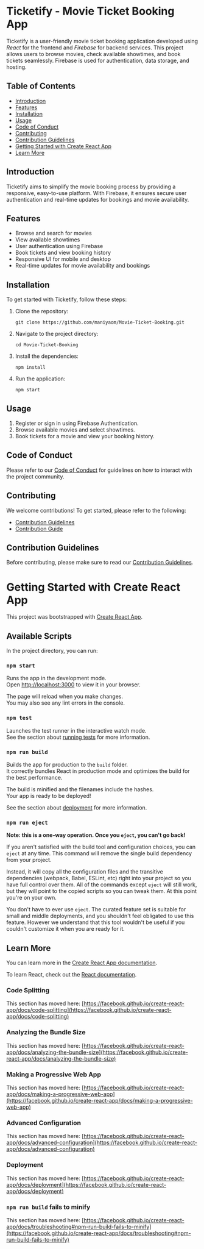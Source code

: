 # Ticketify - Movie Ticket Booking App

Ticketify is a user-friendly movie ticket booking application developed using *React* for the frontend and *Firebase* for backend services. This project allows users to browse movies, check available showtimes, and book tickets seamlessly. Firebase is used for authentication, data storage, and hosting.

## Table of Contents

- [Introduction](#introduction)
- [Features](#features)
- [Installation](#installation)
- [Usage](#usage)
- [Code of Conduct](#code-of-conduct)
- [Contributing](#contributing)
- [Contribution Guidelines](#contribution-guidelines)
- [Getting Started with Create React App](#getting-started-with-create-react-app)
- [Learn More](#learn-more)

## Introduction

Ticketify aims to simplify the movie booking process by providing a responsive, easy-to-use platform. With Firebase, it ensures secure user authentication and real-time updates for bookings and movie availability.

## Features

- Browse and search for movies
- View available showtimes
- User authentication using Firebase
- Book tickets and view booking history
- Responsive UI for mobile and desktop
- Real-time updates for movie availability and bookings

## Installation

To get started with Ticketify, follow these steps:

1. Clone the repository:

    ```
    git clone https://github.com/maniyaom/Movie-Ticket-Booking.git
    ```
    

2. Navigate to the project directory:

    ```
    cd Movie-Ticket-Booking
    ```
    

3. Install the dependencies:

    ```
    npm install
    ```
    
4. Run the application:

    ```
    npm start
    ```
    
## Usage

1. Register or sign in using Firebase Authentication.
2. Browse available movies and select showtimes.
3. Book tickets for a movie and view your booking history.

## Code of Conduct

Please refer to our [Code of Conduct](https://github.com/maniyaom/Movie-Ticket-Booking/blob/master/CODE_OF_CONDUCT.md) for guidelines on how to interact with the project community.

## Contributing

We welcome contributions! To get started, please refer to the following:

- [Contribution Guidelines](https://github.com/maniyaom/Movie-Ticket-Booking/blob/master/CODE_OF_CONDUCT.md)
- [Contribution Guide](https://github.com/maniyaom/Movie-Ticket-Booking/blob/master/CODE_OF_CONDUCT.md)

## Contribution Guidelines

Before contributing, please make sure to read our [Contribution Guidelines](https://github.com/maniyaom/Movie-Ticket-Booking/blob/master/CODE_OF_CONDUCT.md).

# Getting Started with Create React App

This project was bootstrapped with [Create React App](https://github.com/facebook/create-react-app).

## Available Scripts

In the project directory, you can run:

### `npm start`

Runs the app in the development mode.\
Open [http://localhost:3000](http://localhost:3000) to view it in your browser.

The page will reload when you make changes.\
You may also see any lint errors in the console.

### `npm test`

Launches the test runner in the interactive watch mode.\
See the section about [running tests](https://facebook.github.io/create-react-app/docs/running-tests) for more information.

### `npm run build`

Builds the app for production to the `build` folder.\
It correctly bundles React in production mode and optimizes the build for the best performance.

The build is minified and the filenames include the hashes.\
Your app is ready to be deployed!

See the section about [deployment](https://facebook.github.io/create-react-app/docs/deployment) for more information.

### `npm run eject`

**Note: this is a one-way operation. Once you `eject`, you can't go back!**

If you aren't satisfied with the build tool and configuration choices, you can `eject` at any time. This command will remove the single build dependency from your project.

Instead, it will copy all the configuration files and the transitive dependencies (webpack, Babel, ESLint, etc) right into your project so you have full control over them. All of the commands except `eject` will still work, but they will point to the copied scripts so you can tweak them. At this point you're on your own.

You don't have to ever use `eject`. The curated feature set is suitable for small and middle deployments, and you shouldn't feel obligated to use this feature. However we understand that this tool wouldn't be useful if you couldn't customize it when you are ready for it.

## Learn More

You can learn more in the [Create React App documentation](https://facebook.github.io/create-react-app/docs/getting-started).

To learn React, check out the [React documentation](https://reactjs.org/).

### Code Splitting

This section has moved here: [https://facebook.github.io/create-react-app/docs/code-splitting](https://facebook.github.io/create-react-app/docs/code-splitting)

### Analyzing the Bundle Size

This section has moved here: [https://facebook.github.io/create-react-app/docs/analyzing-the-bundle-size](https://facebook.github.io/create-react-app/docs/analyzing-the-bundle-size)

### Making a Progressive Web App

This section has moved here: [https://facebook.github.io/create-react-app/docs/making-a-progressive-web-app](https://facebook.github.io/create-react-app/docs/making-a-progressive-web-app)

### Advanced Configuration

This section has moved here: [https://facebook.github.io/create-react-app/docs/advanced-configuration](https://facebook.github.io/create-react-app/docs/advanced-configuration)

### Deployment

This section has moved here: [https://facebook.github.io/create-react-app/docs/deployment](https://facebook.github.io/create-react-app/docs/deployment)

### `npm run build` fails to minify

This section has moved here: [https://facebook.github.io/create-react-app/docs/troubleshooting#npm-run-build-fails-to-minify](https://facebook.github.io/create-react-app/docs/troubleshooting#npm-run-build-fails-to-minify)
